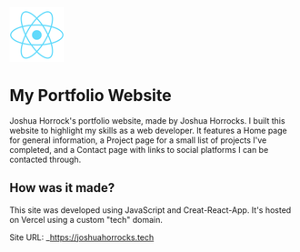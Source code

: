 ![React Logo](https://github.com/vercel/vercel/blob/master/packages/frameworks/logos/react.svg)

# My Portfolio Website

Joshua Horrock's portfolio website, made by Joshua Horrocks. I built this website to highlight my skills as a web developer. It features a Home page for general information, a Project page for a small list of projects I've completed, and a Contact page with links to social platforms I can be contacted through.

## How was it made?

This site was developed using JavaScript and Creat-React-App. It's hosted on Vercel using a custom "tech" domain.

Site URL: _https://joshuahorrocks.tech

